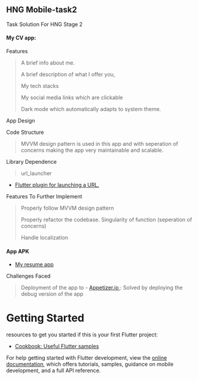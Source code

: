 ## HNG Mobile-task2

Task Solution For HNG Stage 2

#### My CV app: 

Features

> A brief info about me.
> 
> A brief description of what I offer you,
> 
> My tech stacks 
>
> My social media links which are clickable
> 
> Dark mode which automatically adapts to system theme.

App Design


Code Structure

> MVVM design pattern is used in this app 
and with seperation of concerns 
making the app very maintainable and scalable.

Library Dependence

> url_launcher

- [Flutter plugin for launching a URL. ](https://pub.dev/packages/url_launcher)

Features To Further Implement
> Properly follow MVVM design pattern
> 
> Properly refactor the codebase. Singularity of function (seperation of concerns)
> 
> Handle localization 
> 

#### App APK

- [My resume app ](https://drive.google.com/file/d/1rijHa96TzkP9nVJpWvY6DINNkFrVKe3g/view?usp=drivesdk)

Challenges Faced

> Deployment of the app to - [Appetizer.io ](https://appetize.io/) : Solved by deploying the debug version of the app


# Getting Started

resources to get you started if this is your first Flutter project:


- [Cookbook: Useful Flutter samples](https://docs.flutter.dev/cookbook)

For help getting started with Flutter development, view the
[online documentation](https://docs.flutter.dev/), which offers tutorials,
samples, guidance on mobile development, and a full API reference.
